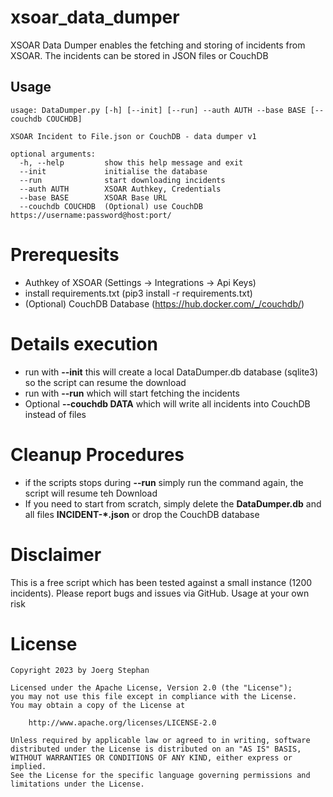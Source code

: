 # xsoar_data_dumper
XSOAR Data Dumper enables the fetching and storing of incidents from XSOAR. The incidents can be stored in JSON files or CouchDB

## Usage
    usage: DataDumper.py [-h] [--init] [--run] --auth AUTH --base BASE [--couchdb COUCHDB]

    XSOAR Incident to File.json or CouchDB - data dumper v1

    optional arguments:
      -h, --help         show this help message and exit
      --init             initialise the database
      --run              start downloading incidents
      --auth AUTH        XSOAR Authkey, Credentials
      --base BASE        XSOAR Base URL
      --couchdb COUCHDB  (Optional) use CouchDB https://username:password@host:port/
      
# Prerequesits
* Authkey of XSOAR (Settings -> Integrations -> Api Keys)
* install requirements.txt (pip3 install -r requirements.txt)
* (Optional) CouchDB Database (https://hub.docker.com/_/couchdb/)

# Details execution
* run with **--init** this will create a local DataDumper.db database (sqlite3) so the script can resume the download
* run with **--run** which will start fetching the incidents
* Optional **--couchdb DATA** which will write all incidents into CouchDB instead of files

# Cleanup Procedures
* if the scripts stops during **--run** simply run the command again, the script will resume teh Download
* If you need to start from scratch, simply delete the **DataDumper.db** and all files **INCIDENT-*.json** or drop the CouchDB database

# Disclaimer
This is a free script which has been tested against a small instance (1200 incidents). Please report bugs and issues via GitHub. Usage at your own risk

# License
    Copyright 2023 by Joerg Stephan

    Licensed under the Apache License, Version 2.0 (the "License");
    you may not use this file except in compliance with the License.
    You may obtain a copy of the License at

        http://www.apache.org/licenses/LICENSE-2.0

    Unless required by applicable law or agreed to in writing, software
    distributed under the License is distributed on an "AS IS" BASIS,
    WITHOUT WARRANTIES OR CONDITIONS OF ANY KIND, either express or implied.
    See the License for the specific language governing permissions and
    limitations under the License.
